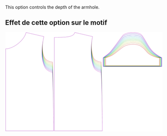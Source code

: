 
This option controls the depth of the armhole.


## Effet de cette option sur le motif
![This image shows the effect of this option by superimposing several variants that have a different value for this option](teagan_armholedepthfactor_sample.svg "Effect of this option on the pattern")
